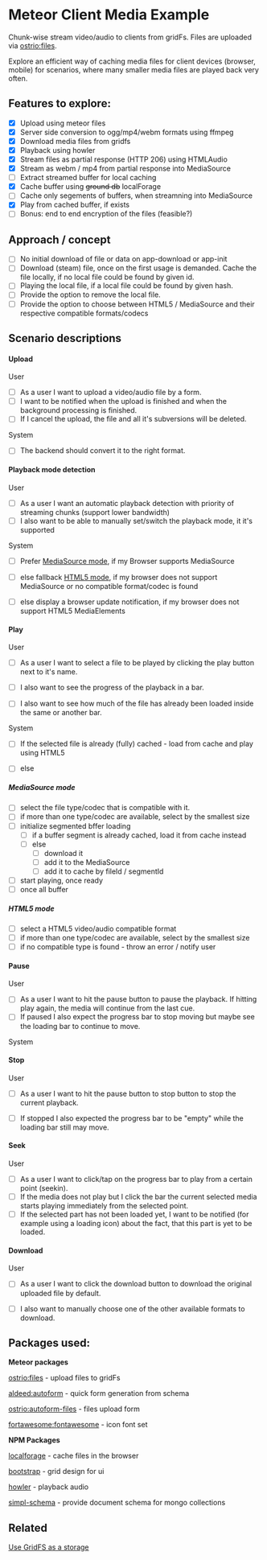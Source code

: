 # Meteor Client Media Example

Chunk-wise stream video/audio to clients from gridFs. Files are uploaded via [ostrio:files](https://github.com/VeliovGroup/Meteor-Files).

Explore an efficient way of caching media files for client devices (browser, mobile) for scenarios, where many smaller media files are played back very often.  

## Features to explore:

* [x] Upload using meteor files
* [x] Server side conversion to ogg/mp4/webm formats using ffmpeg
* [x] Download media files from gridfs
* [x] Playback using howler
* [x] Stream files as partial response (HTTP 206) using HTMLAudio
* [x] Stream as webm / mp4 from partial response into MediaSource
* [ ] Extract streamed buffer for local caching
* [x] Cache buffer using ~~ground db~~ localForage
* [ ] Cache only segements of buffers, when streamning into MediaSource
* [x] Play from cached buffer, if exists
* [ ] Bonus: end to end encryption of the files (feasible?)

## Approach / concept

* [ ] No initial download of file or data on app-download or app-init
* [ ] Download (steam) file, once on the first usage is demanded. Cache the file locally, if no local file could be found by given id.
* [ ] Playing the local file, if a local file could be found by given hash.
* [ ] Provide the option to remove the local file.
* [ ] Provide the option to choose between HTML5 / MediaSource and their respective compatible formats/codecs

## Scenario descriptions

#### Upload

User

* [ ] As a user I want to upload a video/audio file by a form.
* [ ] I want to be notified when the upload is finished and when the background processing is finished.
* [ ] If I cancel the upload, the file and all it's subversions will be deleted.

System

* [ ] The backend should convert it to the right format.

#### Playback mode detection

User

* [ ] As a user I want an automatic playback detection with priority of streaming chunks (support lower bandwidth)
* [ ] I also want to be able to manually set/switch the playback mode, it it's supported

System

* [ ] Prefer [MediaSource mode](#markdown-header-5-play-mediasource-mode), if my Browser supports MediaSource
* [ ] else fallback [HTML5 mode](#markdown-header-5-play-html5-mode), if my browser does not support MediaSource or no compatible format/codec is found
* [ ] else display a browser update notification, if my browser does not support HTML5 MediaElements


#### Play

User

* [ ] As a user I want to select a file to be played by clicking the play button next to it's name.
* [ ] I also want to see the progress of the playback in a bar.
* [ ] I also want to see how much of the file has already been loaded inside the same or another bar.


System

* [ ] If the selected file is already (fully) cached - load from cache and play using HTML5
* [ ] else


<h5 id='markdown-header-5-play-mediasource-mode'>MediaSource mode</h5>

* [ ] select the file type/codec that is compatible with it.
* [ ] if more than one type/codec are available, select by the smallest size
* [ ] initialize segmented bffer loading
  * [ ] if a buffer segment is already cached, load it from cache instead
  * [ ] else 
    * [ ] download it
    * [ ] add it to the MediaSource
    * [ ] add it to cache by fileId / segmentId
* [ ] start playing, once ready
* [ ] once all buffer 

<h5 id='markdown-header-5-play-html5-mode'>HTML5 mode</h5>


  * [ ] select a HTML5 video/audio compatible format
  * [ ] if more than one type/codec are available, select by the smallest size
  * [ ] if no compatible type is found - throw an error / notify user

#### Pause

User

* [ ] As a user I want to hit the pause button to pause the playback. If hitting play again, the media will continue from the last cue.
* [ ] If paused I also expect the progress bar to stop moving but maybe see the loading bar to continue to move.

System


#### Stop

User

* [ ] As a user I want to hit the pause button to stop button to stop the current playback.
* [ ] If stopped I also expected the progress bar to be "empty" while the loading bar still may move.


#### Seek

User

* [ ] As a user I want to click/tap on the progress bar to play from a certain point (seekin).
* [ ] If the media does not play but I click the bar the current selected media starts playing immediately from the selected point.
* [ ] If the selected part has not been loaded yet, I want to be notified (for example using a loading icon) about the fact, that this part is yet to be loaded.

#### Download

User 

* [ ] As a user I want to click the download button to download the original uploaded file by default.
* [ ] I also want to manually choose one of the other available formats to download.



## Packages used:

**Meteor packages**

[ostrio:files](https://github.com/VeliovGroup/Meteor-Files) - upload files to gridFs

[aldeed:autoform](https://github.com/aldeed/meteor-autoform) - quick form generation from schema

[ostrio:autoform-files](https://github.com/VeliovGroup/Meteor-Files) - files upload form

[fortawesome:fontawesome]() - icon font set


**NPM Packages**

[localforage](https://github.com/localForage/localForage) - cache files in the browser

[bootstrap](https://github.com/twbs/bootstrap) - grid design for ui

[howler](https://github.com/goldfire/howler.js) - playback audio

[simpl-schema](https://github.com/aldeed/simple-schema-js) - provide document schema for mongo collections


## Related

[Use GridFS as a storage](https://github.com/VeliovGroup/Meteor-Files/wiki/GridFS-Integration)

